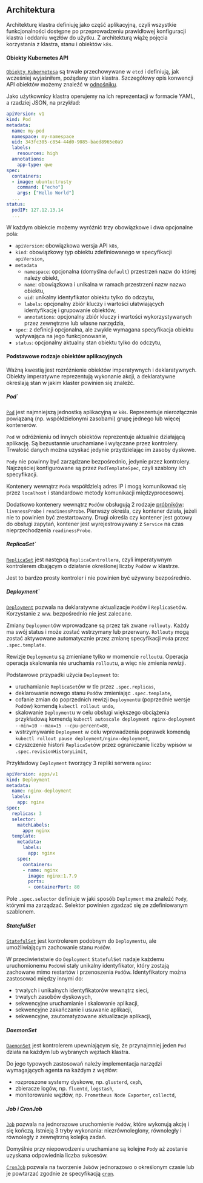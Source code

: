 ## Architektura

Architekturę klastra definiuję jako część aplikacyjną, czyli wszystkie
funkcjonalności dostępne po przeprowadzeniu prawidłowej konfiguracji klastra i
oddaniu węzłów do użytku.
Z architekturą wiążę pojęcia korzystania z klastra, stanu i obiektów `k8s`.

#### Obiekty Kubernetes API

[`Obiekty Kubernetesa`](https://kubernetes.io/docs/concepts/overview/working-with-objects/kubernetes-objects/)
są trwale przechowywane w `etcd` i definiują, jak wcześniej wyjaśniłem, 
pożądany stan klastra.
Szczegółowy opis konwencji API obiektów możemy znaleźć w [odnośniku](https://github.com/kubernetes/community/blob/master/contributors/devel/api-conventions.md). 

Jako użytkownicy klastra operujemy na ich reprezentacji w formacie YAML, a
rzadziej JSON, na przykład:

```yaml
apiVersion: v1
kind: Pod
metadata:
  name: my-pod 
  namespace: my-namespace
  uid: 343fc305-c854-44d0-9085-baed8965e0a9
  labels:
    resources: high
  annotations:
    app-type: qwe
spec:
  containers:
  - image: ubuntu:trusty
    command: ["echo"]
    args: ["Hello World"]
  ...
status:
  podIP: 127.12.13.14
  ...
```

W każdym obiekcie możemy wyróżnić trzy obowiązkowe i dwa opcjonalne pola:

- `apiVersion`: obowiązkowa wersja API `k8s`,
- `kind`: obowiązkowy typ obiektu zdefiniowanego w specyfikacji `apiVersion`,
- `metadata`
  - `namespace`: opcjonalna (domyślna `default`) przestrzeń nazw do której należy
    obiekt,
  - `name`: obowiązkowa i unikalna w ramach przestrzeni nazw nazwa obiektu,
  - `uid`: unikalny identyfikator obiektu tylko do odczytu,
  - `labels`: opcjonalny zbiór kluczy i wartości ułatwiających identyfikację i
    grupowanie obiektów,
  - `annotations`: opcjonalny zbiór kluczy i wartości wykorzystywanych przez
    zewnętrzne lub własne narzędzia,  
- `spec`: z definicji opcjonalna, ale zwykle wymagana specyfikacja obiektu 
  wpływająca na jego funkcjonowanie,
- `status`: opcjonalny aktualny stan obiektu tylko do odczytu,

#### Podstawowe rodzaje obiektów aplikacyjnych

Ważną kwestią jest rozróżnienie obiektów imperatywnych i deklaratywnych. 
Obiekty imperatywne reprezentują wykonanie akcji, a deklaratywne określają stan
w jakim klaster powinien się znaleźć.

##### Pod`

[`Pod`](https://kubernetes.io/docs/concepts/workloads/pods/pod-overview/)
jest najmniejszą jednostką aplikacyjną w `k8s`. Reprezentuje
nierozłącznie powiązaną (np. współdzielonymi zasobami) grupę jednego lub więcej
kontenerów.

`Pod` w odróżnieniu od innych obiektów reprezentuje aktualnie działającą
aplikację. Są bezustannie uruchamiane i wyłączane przez kontrolery. Trwałość
danych można uzyskać jedynie przydzielając im zasoby dyskowe.

`Pody` nie powinny być zarządzane bezpośrednio, jedynie przez kontrolery.
Najczęściej konfigurowane są przez `PodTemplateSpec`, czyli szablony
ich specyfikacji.

Kontenery wewnątrz `Poda` współdzielą adres IP i mogą komunikować się przez
`localhost` i standardowe metody komunikacji międzyprocesowej.

Dodatkowo kontenery wewnątrz `Pod`ów obsługują 2 rodzaje [próbników](https://kubernetes.io/docs/concepts/workloads/pods/pod-lifecycle/#container-probes):
`livenessProbe` i `readinessProbe`.
Pierwszy określa, czy kontener działa, jeżeli nie to powinien być zrestartowany.
Drugi określa czy kontener jest gotowy do obsługi zapytań, kontener jest
wyrejestrowywany z `Service` na czas nieprzechodzenia `readinessProbe`.

##### ReplicaSet`

[`ReplicaSet`](https://kubernetes.io/docs/concepts/workloads/controllers/replicaset/)
jest następcą `ReplicaControllera`, czyli imperatywnym kontrolerem dbającym o
działanie określonej liczby `Pod`ów w klastrze.

Jest to bardzo prosty kontroler i nie powinien być używany bezpośrednio.

##### Deployment`

[`Deployment`](https://kubernetes.io/docs/concepts/workloads/controllers/deployment/)
pozwala na deklaratywne aktualizacje `Pod`ów i `ReplicaSet`ów.
Korzystanie z ww. bezpośrednio nie jest zalecane.

Zmiany `Deployment`ów wprowadzane są przez tak zwane `rollouty`. Każdy
ma swój status i może zostać wstrzymany lub przerwany. `Rollouty` mogą zostać
aktywowane automatycznie przez zmianę specyfikacji `Pod`a przez `.spec.template`.

Rewizje `Deployment`u są zmieniane tylko w momencie `rollout`u. Operacja
operacja skalowania nie uruchamia `rollout`u, a więc nie zmienia rewizji.

Podstawowe przypadki użycia `Deployment` to:

- uruchamianie `ReplicaSet`ów w tle przez `.spec.replicas`,
- deklarowanie nowego stanu `Pod`ów zmieniając `.spec.template`,
- cofanie zmian do poprzednich rewizji `Deployment`u (poprzednie wersje `Pod`ów)
  komendą `kubectl rollout undo`,
- skalowanie `Deployment`u w celu obsługi większego obciążenia przykładową 
  komendą
  `kubectl autoscale deployment nginx-deployment --min=10 --max=15 --cpu-percent=80`,
- wstrzymywanie `Deployment` w celu wprowadzenia poprawek komendą
  `kubectl rollout pause deployment/nginx-deployment`,
- czyszczenie historii `ReplicaSet`ów przez ograniczanie liczby wpisów w
  `.spec.revisionHistoryLimit`,

Przykładowy `Deployment` tworzący 3 repliki serwera `nginx`:

```yaml
apiVersion: apps/v1
kind: Deployment
metadata:
  name: nginx-deployment
  labels:
    app: nginx
spec:
  replicas: 3
  selector:
    matchLabels:
      app: nginx
  template:
    metadata:
      labels:
        app: nginx
    spec:
      containers:
      - name: nginx
        image: nginx:1.7.9
        ports:
        - containerPort: 80
```

Pole `.spec.selector` definiuje w jaki sposób `Deployment` ma znaleźć `Pod`y,
którymi ma zarządzać. Selektor powinien zgadzać się ze zdefiniowanym szablonem.

##### StatefulSet

[`StatefulSet`](https://kubernetes.io/docs/concepts/workloads/controllers/statefulset/)
jest kontrolerem podobnym do `Deployment`u, ale umożliwiającym zachowanie stanu
`Pod`ów.

W przeciwieństwie do `Deployment` `StatefulSet` nadaje każdemu uruchomionemu
`Pod`owi stały unikalny identyfikator, który zostają zachowane mimo restartów
i przenoszenia `Pod`ów. Identyfikatory można zastosować między innymi do:

- trwałych i unikalnych identyfikatorów wewnątrz sieci,
- trwałych zasobów dyskowych,
- sekwencyjne uruchamianie i skalowanie aplikacji,
- sekwencyjne zakańczanie i usuwanie aplikacji,
- sekwencyjne, zautomatyzowane aktualizacje aplikacji, 


##### DaemonSet

[`DaemonSet`](https://kubernetes.io/docs/concepts/workloads/controllers/daemonset/)
jest kontrolerem upewniającym się, że przynajmniej jeden `Pod` działa na każdym
lub wybranych węzłach klastra.

Do jego typowych zastosowań należy implementacja narzędzi wymagających agenta
na każdym z węzłów:

- rozproszone systemy dyskowe, np. `glusterd`, `ceph`,
- zbieracze logów, np. `fluentd`, `logstash`,
- monitorowanie węzłów, np. `Prometheus Node Exporter`, `collectd`,

##### Job i CronJob

[`Job`](https://kubernetes.io/docs/concepts/workloads/controllers/jobs-run-to-completion/)
pozwala na jednorazowe uruchomienie `Pod`ów, które wykonują akcję i się kończą.
Istnieją 3 tryby wykonania: niezrównoleglony, równoległy i równoległy z
zewnętrzną kolejką zadań.

Domyślnie przy niepowodzeniu uruchamiane są kolejne `Pody` aż zostanie uzyskana
odpowiednia liczba sukcesów.

[`CronJob`](https://kubernetes.io/docs/concepts/workloads/controllers/cron-jobs/)
pozwala na tworzenie `Job`ów jednorazowo o określonym czasie lub je powtarzać
zgodnie ze specyfikacją [`cron`](https://en.wikipedia.org/wiki/Cron).
